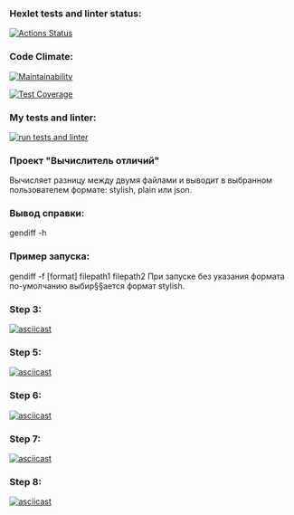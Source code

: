 ### Hexlet tests and linter status:
[![Actions Status](https://github.com/OlgaSolod/python-project-50/workflows/hexlet-check/badge.svg)](https://github.com/OlgaSolod/python-project-50/actions)

### Code Climate:
[![Maintainability](https://api.codeclimate.com/v1/badges/24888c725e31f81b77d3/maintainability)](https://codeclimate.com/github/OlgaSolod/python-project-50/maintainability)

[![Test Coverage](https://api.codeclimate.com/v1/badges/24888c725e31f81b77d3/test_coverage)](https://codeclimate.com/github/OlgaSolod/python-project-50/test_coverage)

### My tests and linter:
[![run tests and linter](https://github.com/OlgaSolod/python-project-50/actions/workflows/run_tests.yml/badge.svg)](https://github.com/OlgaSolod/python-project-50/actions/workflows/run_tests.yml)

### Проект "Вычислитель отличий"
Вычисляет разницу между двумя файлами и выводит в выбранном пользователем формате: stylish, plain или json.

### Вывод справки:
gendiff -h

### Пример запуска:
gendiff -f [format] filepath1 filepath2
При запуске без указания формата по-умолчанию выбир§§ается формат stylish.

### Step 3:
[![asciicast](https://asciinema.org/a/tFYj7XjhlJa4vrXY5cIn0EaIe.svg)](https://asciinema.org/a/tFYj7XjhlJa4vrXY5cIn0EaIe)

### Step 5:
[![asciicast](https://asciinema.org/a/Dl9GuC4o4NfoQjj5X1ZRbltPt.svg)](https://asciinema.org/a/Dl9GuC4o4NfoQjj5X1ZRbltPt)

### Step 6:
[![asciicast](https://asciinema.org/a/t9HIrahxvXgRlrJlXXaBhsFhV.svg)](https://asciinema.org/a/t9HIrahxvXgRlrJlXXaBhsFhV)

### Step 7:
[![asciicast](https://asciinema.org/a/xa5ya8ewsERAh8xsKCtzX4mCI.svg)](https://asciinema.org/a/xa5ya8ewsERAh8xsKCtzX4mCI)


### Step 8:
[![asciicast](https://asciinema.org/a/12j1cnbGogOlKrFeUpRsGxO8c.svg)](https://asciinema.org/a/12j1cnbGogOlKrFeUpRsGxO8c)

